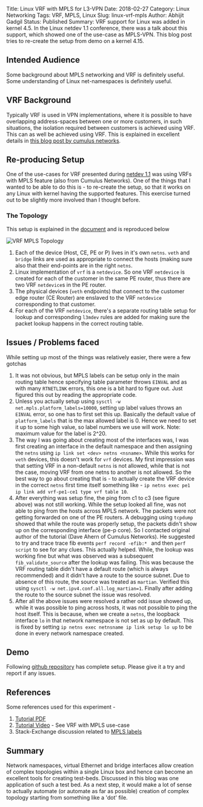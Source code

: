 Title: Linux VRF with MPLS for L3-VPN
Date: 2018-02-27
Category: Linux Networking
Tags: VRF, MPLS, Linux
Slug: linux-vrf-mpls
Author: Abhijit Gadgil
Status: Published
Summary: VRF support for Linux was added in kernel 4.5. In the Linux netdev 1.1 conference, there was a talk about this support, which showed one of the use-case as MPLS-VPN. This blog post tries to re-create the setup from demo on a kernel 4.15.

## Intended Audience

Some background about MPLS networking and VRF is definitely useful. Some understanding of Linux net-namespaces is definitely useful.

## VRF Background

Typically VRF is used in VPN implementations, where it is possible to have overlapping address-spaces between one or more customers, in such situations, the isolation required between customers is achieved using VRF. This can as well be achieved using VRF. This is explained in excellent details in [this blog post by cumulus networks](https://cumulusnetworks.com/blog/vrf-for-linux/).

## Re-producing Setup

One of the use-cases for VRF presented during [netdev 1.1]() was using VRFs with MPLS feature (also from Cumulus Networks). One of the things that I wanted to be able to do this is - to re-create the setup, so that it works on any Linux with kernel having the supported features. This exercise turned out to be slightly more involved than I thought before.

### The Topology

This setup is explained in the [document](https://www.netdevconf.org/1.1/proceedings/slides/ahern-vrf-tutorial.pdf) and is reproduced below

![VRF MPLS Topology](/images/vrf-mpls-topology.png "Topology")


1. Each of the device (Host, CE, PE or P) lives in it's own `netns`. `veth` and `bridge` links are used as appropriate to connect the hosts (making sure also that their end-points are in the right `netns`.
2. Linux implementation of `vrf` is a `netdevice`. So one VRF `netdevice` is created for each of the customer in the same PE router, thus there are two VRF `netdevice`s in the PE router.
3. The physical devices (`veth` endpoints) that connect to the customer edge router (CE Router) are enslaved to the VRF `netdevice` corresponding to that customer.
4. For each of the VRF `netdevice`, there's a separate routing table setup for lookup and corresponding `l3mdev` rules are added for making sure the packet lookup happens in the correct routing table.

## Issues / Problems faced

While setting up most of the things was relatively easier, there were a few gotchas

1. It was not obvious, but MPLS labels can be setup only in the main routing table hence specifying table parameter throws `EINVAL` and as with many `RTNETLINK` errors, this one is a bit hard to figure out. Just figured this out by reading the appropriate code.
2. Unless you actually setup using `sysctl -w net.mpls.platform_labels=10000`, setting up label values throws an `EINVAL` error, so one has to first set this up. Basically the default value of `platform_labels` that is the max allowed label is 0. Hence we need to set it up to some high value, so label numbers we use will work. Note: maximum value for the label is 2^20.
3. The way I was going about creating most of the interfaces was, I was first creating an interface in the default namespace and then assigning the `netns` using `ip link set <dev> netns <nsname>`. While this works for `veth` devices, this doesn't work for `vrf` devices. My first impression was that setting VRF in a non-default `netns` is not allowed, while that is not the case, moving VRF from one netns to another is not allowed. So the best way to go about creating that is - to actually create the VRF device in the correct `netns` first time itself something like - `ip netns exec pe1 ip link add vrf-pe1-ce1 type vrf table 10`.
4. After everything was setup fine, the ping from c1 to c3 (see figure above) was not still working. While the setup looked all fine, was not able to ping from the hosts across MPLS network. The packets were not getting forwarded on one of the PE routers. A debugging using `tcpdump` showed that while the route was properly setup, the packets didn't show up on the corresponding interface (pe-p core). So I contacted original author of the tutorial (Dave Ahern of Cumulus Networks). He suggested to try and trace trace fib events `perf record -efib:* ` and then `perf script` to see for any clues. This actually helped. While, the lookup was working fine but what was observed was a subsequent `fib_validate_source` after the lookup was failing. This was because the VRF routing table didn't have a default route (which is always recommended) and it didn't have a route to the source subnet. Due to absence of this route, the source was treated as `martian`. Verified this using `sysctl -w net.ipv4.conf.all.log_martian=1`. Finally after adding the route to the source subnet the issue was resolved.
5. After all the above issues were resolved a rather odd issue showed up, while it was possible to ping across hosts, it was not possible to ping the host itself. This is because, when we create a `netns`, the loopback interface `lo` in that network namespace is not set as up by default. This is fixed by setting `ip netns exec netnsname ip link setup lo up` to be done in every network namespace created.

## Demo

Following [github repository](https://github.com/gabhijit/networking-experiments) has complete setup. Please give it a try and report if any issues.

## References

Some references used for this experiment -

1. [Tutorial PDF](https://www.netdevconf.org/1.1/proceedings/slides/ahern-vrf-tutorial.pdf)
2. [Tutorial Video](https://www.youtube.com/watch?v=zxPFFdRN_x4) - See VRF with MPLS use-case
3. Stack-Exchange discussion related to [MPLS labels](https://unix.stackexchange.com/questions/401719/rtnetlink-answers-invalid-argument-mpls-on-mininet)

## Summary

Network namespaces, virtual Ethernet and bridge interfaces allow creation of complex topologies within a single Linux box and hence can become an excellent tools for creating test-beds. Discussed in this blog was one application of such a test bed. As a next step, it would make a lot of sense to actually automate (or automate as far as possible) creation of complex topology starting from something like a 'dot' file.

